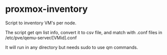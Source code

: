 # proxmox-inventory
Script to inventory VM's per node.

The script get qm list info, convert it to csv file, and match with .conf files in /etc/pve/qemu-server/[VMid].conf

It will run in any directory but needs sudo to use qm commands.
